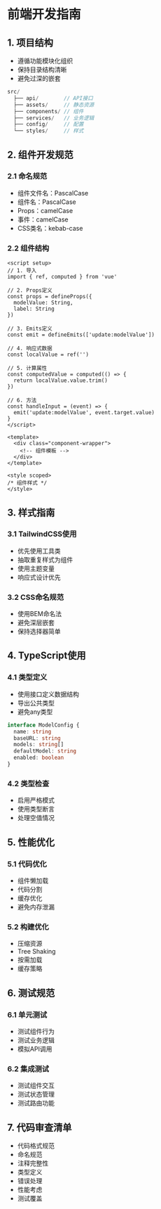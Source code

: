 # 前端开发指南

## 1. 项目结构
- 遵循功能模块化组织
- 保持目录结构清晰
- 避免过深的嵌套

```javascript
src/
  ├── api/        // API接口
  ├── assets/     // 静态资源
  ├── components/ // 组件
  ├── services/   // 业务逻辑
  ├── config/     // 配置
  └── styles/     // 样式
```

## 2. 组件开发规范

### 2.1 命名规范
- 组件文件名：PascalCase
- 组件名：PascalCase
- Props：camelCase
- 事件：camelCase
- CSS类名：kebab-case

### 2.2 组件结构
```vue
<script setup>
// 1. 导入
import { ref, computed } from 'vue'

// 2. Props定义
const props = defineProps({
  modelValue: String,
  label: String
})

// 3. Emits定义
const emit = defineEmits(['update:modelValue'])

// 4. 响应式数据
const localValue = ref('')

// 5. 计算属性
const computedValue = computed(() => {
  return localValue.value.trim()
})

// 6. 方法
const handleInput = (event) => {
  emit('update:modelValue', event.target.value)
}
</script>

<template>
  <div class="component-wrapper">
    <!-- 组件模板 -->
  </div>
</template>

<style scoped>
/* 组件样式 */
</style>
```

## 3. 样式指南

### 3.1 TailwindCSS使用
- 优先使用工具类
- 抽取重复样式为组件
- 使用主题变量
- 响应式设计优先

### 3.2 CSS命名规范
- 使用BEM命名法
- 避免深层嵌套
- 保持选择器简单

## 4. TypeScript使用

### 4.1 类型定义
- 使用接口定义数据结构
- 导出公共类型
- 避免any类型

```typescript
interface ModelConfig {
  name: string
  baseURL: string
  models: string[]
  defaultModel: string
  enabled: boolean
}
```

### 4.2 类型检查
- 启用严格模式
- 使用类型断言
- 处理空值情况

## 5. 性能优化

### 5.1 代码优化
- 组件懒加载
- 代码分割
- 缓存优化
- 避免内存泄漏

### 5.2 构建优化
- 压缩资源
- Tree Shaking
- 按需加载
- 缓存策略

## 6. 测试规范

### 6.1 单元测试
- 测试组件行为
- 测试业务逻辑
- 模拟API调用

### 6.2 集成测试
- 测试组件交互
- 测试状态管理
- 测试路由功能

## 7. 代码审查清单
- 代码格式规范
- 命名规范
- 注释完整性
- 类型定义
- 错误处理
- 性能考虑
- 测试覆盖 